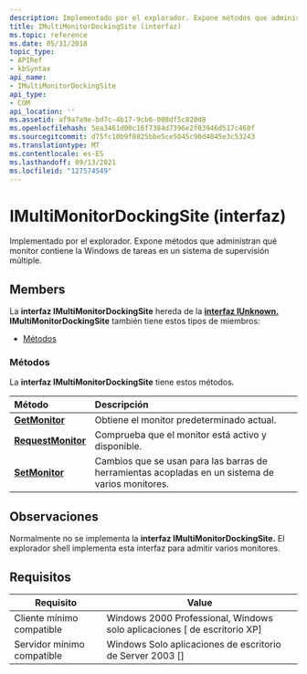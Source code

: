 ```yaml
---
description: Implementado por el explorador. Expone métodos que administran qué monitor contiene la Windows de tareas en un sistema de supervisión múltiple.
title: IMultiMonitorDockingSite (interfaz)
ms.topic: reference
ms.date: 05/31/2018
topic_type:
- APIRef
- kbSyntax
api_name:
- IMultiMonitorDockingSite
api_type:
- COM
api_location: ''
ms.assetid: af9a7a9e-bd7c-4b17-9cb6-008df5c820d8
ms.openlocfilehash: 5ea3461d00c16f7384d7396e2f03946d517c460f
ms.sourcegitcommit: d75fc10b9f0825bbe5ce5045c90d4045e3c53243
ms.translationtype: MT
ms.contentlocale: es-ES
ms.lasthandoff: 09/13/2021
ms.locfileid: "127574549"
---
```

# <a name="imultimonitordockingsite-interface"></a>IMultiMonitorDockingSite (interfaz)

Implementado por el explorador. Expone métodos que administran qué monitor contiene la Windows de tareas en un sistema de supervisión múltiple.

## <a name="members"></a>Members

La **interfaz IMultiMonitorDockingSite** hereda de la [**interfaz IUnknown.**](/windows/win32/api/unknwn/nn-unknwn-iunknown) **IMultiMonitorDockingSite** también tiene estos tipos de miembros:

-   [Métodos](#methods)

### <a name="methods"></a>Métodos

La **interfaz IMultiMonitorDockingSite** tiene estos métodos.



| Método                                                            | Descripción                                                                                |
|:------------------------------------------------------------------|:-------------------------------------------------------------------------------------------|
| [**GetMonitor**](imultimonitordockingsite-getmonitor.md)         | Obtiene el monitor predeterminado actual.<br/>                                               |
| [**RequestMonitor**](imultimonitordockingsite-requestmonitor.md) | Comprueba que el monitor está activo y disponible.<br/>                              |
| [**SetMonitor**](imultimonitordockingsite-setmonitor.md)         | Cambios que se usan para las barras de herramientas acopladas en un sistema de varios monitores.<br/> |



 

## <a name="remarks"></a>Observaciones

Normalmente no se implementa la **interfaz IMultiMonitorDockingSite.** El explorador shell implementa esta interfaz para admitir varios monitores.

## <a name="requirements"></a>Requisitos



| Requisito | Value |
|-------------------------------------|------------------------------------------------------------------------|
| Cliente mínimo compatible<br/> | Windows 2000 Professional, Windows solo aplicaciones \[ de escritorio XP\]<br/> |
| Servidor mínimo compatible<br/> | Windows Solo aplicaciones de escritorio de Server 2003 \[\]<br/>                   |



 

 
